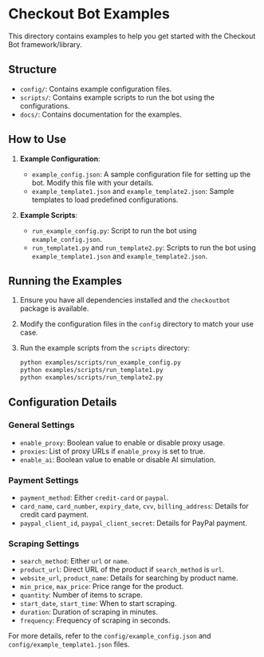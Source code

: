 # Checkout Bot Examples

This directory contains examples to help you get started with the Checkout Bot framework/library.

## Structure

- `config/`: Contains example configuration files.
- `scripts/`: Contains example scripts to run the bot using the configurations.
- `docs/`: Contains documentation for the examples.

## How to Use

1. **Example Configuration**:

   - `example_config.json`: A sample configuration file for setting up the bot. Modify this file with your details.
   - `example_template1.json` and `example_template2.json`: Sample templates to load predefined configurations.

2. **Example Scripts**:
   - `run_example_config.py`: Script to run the bot using `example_config.json`.
   - `run_template1.py` and `run_template2.py`: Scripts to run the bot using `example_template1.json` and `example_template2.json`.

## Running the Examples

1. Ensure you have all dependencies installed and the `checkoutbot` package is available.
2. Modify the configuration files in the `config` directory to match your use case.
3. Run the example scripts from the `scripts` directory:

   ```sh
   python examples/scripts/run_example_config.py
   python examples/scripts/run_template1.py
   python examples/scripts/run_template2.py
   ```

## Configuration Details

### General Settings

- `enable_proxy`: Boolean value to enable or disable proxy usage.
- `proxies`: List of proxy URLs if `enable_proxy` is set to true.
- `enable_ai`: Boolean value to enable or disable AI simulation.

### Payment Settings

- `payment_method`: Either `credit-card` or `paypal`.
- `card_name`, `card_number`, `expiry_date`, `cvv`, `billing_address`: Details for credit card payment.
- `paypal_client_id`, `paypal_client_secret`: Details for PayPal payment.

### Scraping Settings

- `search_method`: Either `url` or `name`.
- `product_url`: Direct URL of the product if `search_method` is `url`.
- `website_url`, `product_name`: Details for searching by product name.
- `min_price`, `max_price`: Price range for the product.
- `quantity`: Number of items to scrape.
- `start_date`, `start_time`: When to start scraping.
- `duration`: Duration of scraping in minutes.
- `frequency`: Frequency of scraping in seconds.

For more details, refer to the `config/example_config.json` and `config/example_template1.json` files.
